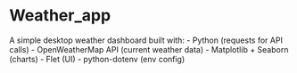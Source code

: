 # Weather_app
A simple desktop weather dashboard built with: - Python (requests for API calls) - OpenWeatherMap API (current weather data) - Matplotlib + Seaborn (charts) - Flet (UI) - python-dotenv (env config)
